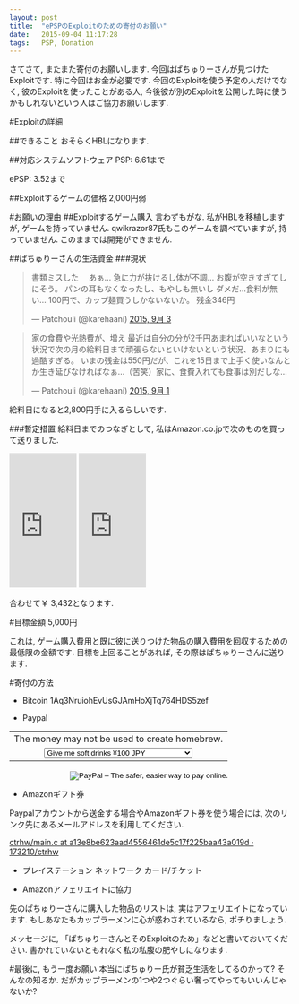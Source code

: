 ```yaml
---
layout: post
title:  "ePSPのExploitのための寄付のお願い"
date:   2015-09-04 11:17:28
tags:   PSP, Donation
---
```

さてさて, またまた寄付のお願いします. 今回はぱちゅりーさんが見つけたExploitです.
特に今回はお金が必要です. 今回のExploitを使う予定の人だけでなく,
彼のExploitを使ったことがある人, 今後彼が別のExploitを公開した時に使うかもしれないという人はご協力お願いします.

#Exploitの詳細

##できること
おそらくHBLになります.

##対応システムソフトウェア
PSP: 6.61まで

ePSP: 3.52まで

##Exploitするゲームの価格
2,000円弱

#お願いの理由
##Exploitするゲーム購入
言わずもがな. 私がHBLを移植しますが, ゲームを持っていません.
qwikrazor87氏もこのゲームを調べていますが, 持っていません. このままでは開発ができません.

##ぱちゅりーさんの生活資金
###現状
<blockquote class="twitter-tweet" lang="ja"><p lang="ja" dir="ltr">書類ミスした　&#10;あぁ…&#10;急に力が抜けるし体が不調…&#10;お腹が空きすぎてしにそう。&#10;パンの耳もなくなったし、もやしも無いし&#10;ダメだ…食料が無い…&#10;100円で、カップ麺買うしかないないか。&#10;残金346円</p>&mdash; Patchouli (@karehaani) <a href="https://twitter.com/karehaani/status/639361136597471233">2015, 9月 3</a></blockquote>
<script async src="//platform.twitter.com/widgets.js" charset="utf-8"></script>

<blockquote class="twitter-tweet" lang="ja"><p lang="ja" dir="ltr">家の食費や光熱費が、増え&#10;最近は自分の分が2千円あまればいいなという状況で次の月の給料日まで頑張らないといけないという状況、あまりにも過酷すぎる。&#10;いまの残金は550円だが、これを15日まで上手く使いなんとか生き延びなければなぁ…（苦笑）家に、食費入れても食事は別だしな…</p>&mdash; Patchouli (@karehaani) <a href="https://twitter.com/karehaani/status/638739683669766144">2015, 9月 1</a></blockquote>
<script async src="//platform.twitter.com/widgets.js" charset="utf-8"></script>

給料日になると2,800円手に入るらしいです.

###暫定措置
給料日までのつなぎとして, 私はAmazon.co.jpで次のものを買って送りました.

<iframe src="http://rcm-fe.amazon-adsystem.com/e/cm?lt1=_blank&bc1=000000&IS2=1&bg1=FFFFFF&fc1=000000&lc1=0000FF&t=gps0d-22&o=9&p=8&l=as4&m=amazon&f=ifr&ref=ss_til&asins=B007FMF8T4" style="width:120px;height:240px;" scrolling="no" marginwidth="0" marginheight="0" frameborder="0"></iframe>

<iframe src="http://rcm-fe.amazon-adsystem.com/e/cm?lt1=_blank&bc1=000000&IS2=1&bg1=FFFFFF&fc1=000000&lc1=0000FF&t=gps0d-22&o=9&p=8&l=as4&m=amazon&f=ifr&ref=ss_til&asins=B004638AMC" style="width:120px;height:240px;" scrolling="no" marginwidth="0" marginheight="0" frameborder="0"></iframe>

合わせて￥ 3,432となります.

#目標金額
5,000円

これは, ゲーム購入費用と既に彼に送りつけた物品の購入費用を回収するための最低限の金額です.
目標を上回ることがあれば, その際はぱちゅりーさんに送ります.

#寄付の方法

* Bitcoin
1Aq3NruiohEvUsGJAmHoXjTq764HDS5zef

* Paypal
<form action="https://www.paypal.com/cgi-bin/webscr" method="post" target="_top"><input type="hidden" name="cmd" value="_s-xclick" /> <input type="hidden" name="hosted_button_id" value="8P4AFN8ALSRYS" />
<table>
<tbody>
<tr>
<td style="text-align: center;"><input type="hidden" name="on0" value="The money may not be used to create homebrew." />The money may not be used to create homebrew.</td>
</tr>
<tr>
<td style="text-align: center;"><select name="os0"><option value="Give me soft drinks">Give me soft drinks ¥100 JPY</option><option value="Treat me to lunch">Treat me to lunch ¥500 JPY</option><option value="Give me a new memory card">Give me a new memory card ¥1,000 JPY</option></select></td>
</tr>
</tbody></table>
<div align="center">
<p><input type="hidden" name="currency_code" value="JPY" /> <input type="image" alt="PayPal – The safer, easier way to pay online." name="submit" src="https://www.paypalobjects.com/en_GB/i/btn/btn_donateCC_LG.gif" /> <img src="https://www.paypalobjects.com/ja_JP/i/scr/pixel.gif" border="0" alt="" width="1" height="1" /></p>
</div>
</form>

* Amazonギフト券

Paypalアカウントから送金する場合やAmazonギフト券を使う場合には, 次のリンク先にあるメールアドレスを利用してください.

[ctrhw/main.c at a13e8be623aad4556461de5c17f225baa43a019d · 173210/ctrhw](https://github.com/173210/ctrhw/blob/a13e8be623aad4556461de5c17f225baa43a019d/main.c#L2)

* プレイステーション ネットワーク カード/チケット

* Amazonアフェリエイトに協力

先のぱちゅりーさんに購入した物品のリストは, 実はアフェリエイトになっています.
もしあなたもカップラーメンに心が惑わされているなら, ポチりましょう.

メッセージに, 「ぱちゅりーさんとそのExploitのため」などと書いておいてください.
書かれていないともれなく私の私腹の肥やしになります.

#最後に, もう一度お願い
本当にぱちゅりー氏が貧乏生活をしてるのかって? そんなの知るか.
だがカップラーメンの1つや2つぐらい奢ってやってもいいんじゃないか?
